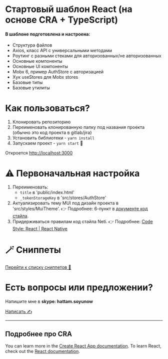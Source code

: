 # Стартовый шаблон React (на основе CRA + TypeScript)

#### В шаблоне подготовлена и настроена:

- Структура файлов
- Axios, класс API c универсальными методами
- Роутинг с разными стеками для авторизованных/не авторизованных
- Основные компоненты
- Основные UI компоненты
- Mobx 6, пример AuthStore с авторизацией
- Хук useStores для Mobx stores
- Базовые типы
- Базовые утилиты

# Как пользоваться?

1. Клонировать репозиторию
2. Переименовать клонированную папку под названия проекта (обычно это код проекта в gitlab/jira)
3. Установить библиотеки - `yarn install`
4. Запускаем проект - `yarn start` 🙌

Откроется [http://localhost:3000](http://localhost:3000)

# ⚠️ Первоначальная настройка

1. Переименовать:
   - `title` в 'public/index.html'
   - `_tokenStorageKey` в 'src/stores/AuthStore'
2. Актуализировать тему MUI под дизайн проекта в 'src/styles/MuiTheme'. 👉 Подробнее: 6-пункт в [документе код стайла](https://wiki.i-neti.ru/x/PSRAA).
3. Придерживаться правилам код стайла Neti. 👉 Подробнее: [Code Style: React | React Native](https://wiki.i-neti.ru/x/PSRAAg)

# 🪄 Сниппеты
[Перейти к списку сниппетов 🚀](https://wiki.i-neti.ru/x/eiRAAg)

# Есть вопросы или предложении?

Напишите мне в **skype: hattam.soyunow**

[Написать ✍](https://join.skype.com/invite/nfEEObYTWqda)

---

## Подробнее про CRA

You can learn more in the [Create React App documentation](https://facebook.github.io/create-react-app/docs/getting-started). To learn
React, check out the [React documentation](https://reactjs.org/).
